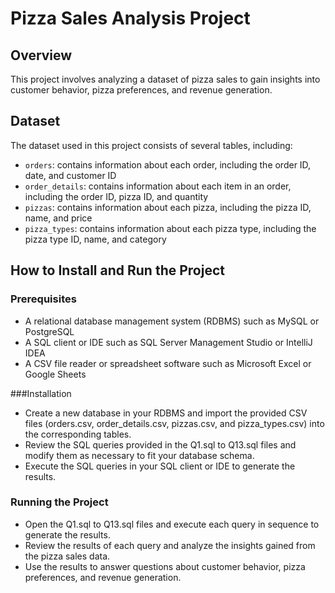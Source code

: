 # Pizza Sales Analysis Project

## Overview

This project involves analyzing a dataset of pizza sales to gain insights into customer behavior, pizza preferences, and revenue generation.

## Dataset

The dataset used in this project consists of several tables, including:

* `orders`: contains information about each order, including the order ID, date, and customer ID
* `order_details`: contains information about each item in an order, including the order ID, pizza ID, and quantity
* `pizzas`: contains information about each pizza, including the pizza ID, name, and price
* `pizza_types`: contains information about each pizza type, including the pizza type ID, name, and category

## How to Install and Run the Project
### Prerequisites
* A relational database management system (RDBMS) such as MySQL or PostgreSQL
* A SQL client or IDE such as SQL Server Management Studio or IntelliJ IDEA
* A CSV file reader or spreadsheet software such as Microsoft Excel or Google Sheets

###Installation
* Create a new database in your RDBMS and import the provided CSV files (orders.csv, order_details.csv, pizzas.csv, and pizza_types.csv) into the corresponding tables.
* Review the SQL queries provided in the Q1.sql to Q13.sql files and modify them as necessary to fit your database schema.
* Execute the SQL queries in your SQL client or IDE to generate the results.

### Running the Project
* Open the Q1.sql to Q13.sql files and execute each query in sequence to generate the results.
* Review the results of each query and analyze the insights gained from the pizza sales data.
* Use the results to answer questions about customer behavior, pizza preferences, and revenue generation.

